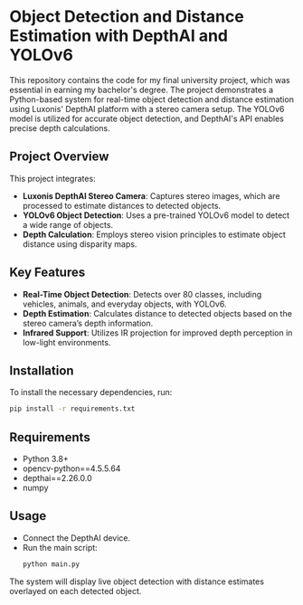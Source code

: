 # Object Detection and Distance Estimation with DepthAI and YOLOv6

This repository contains the code for my final university project, which was essential in earning my bachelor's degree. The project demonstrates a Python-based system for real-time object detection and distance estimation using Luxonis' DepthAI platform with a stereo camera setup. The YOLOv6 model is utilized for accurate object detection, and DepthAI's API enables precise depth calculations.

## Project Overview

This project integrates:

- **Luxonis DepthAI Stereo Camera**: Captures stereo images, which are processed to estimate distances to detected objects.
- **YOLOv6 Object Detection**: Uses a pre-trained YOLOv6 model to detect a wide range of objects.
- **Depth Calculation**: Employs stereo vision principles to estimate object distance using disparity maps.

## Key Features

- **Real-Time Object Detection**: Detects over 80 classes, including vehicles, animals, and everyday objects, with YOLOv6.
- **Depth Estimation**: Calculates distance to detected objects based on the stereo camera’s depth information.
- **Infrared Support**: Utilizes IR projection for improved depth perception in low-light environments.

## Installation

To install the necessary dependencies, run:

```bash
pip install -r requirements.txt
```
## Requirements
- Python 3.8+
- opencv-python==4.5.5.64
- depthai==2.26.0.0
- numpy

## Usage
- Connect the DepthAI device.
- Run the main script:
  ```bash
  python main.py
  ```
The system will display live object detection with distance estimates overlayed on each detected object.
